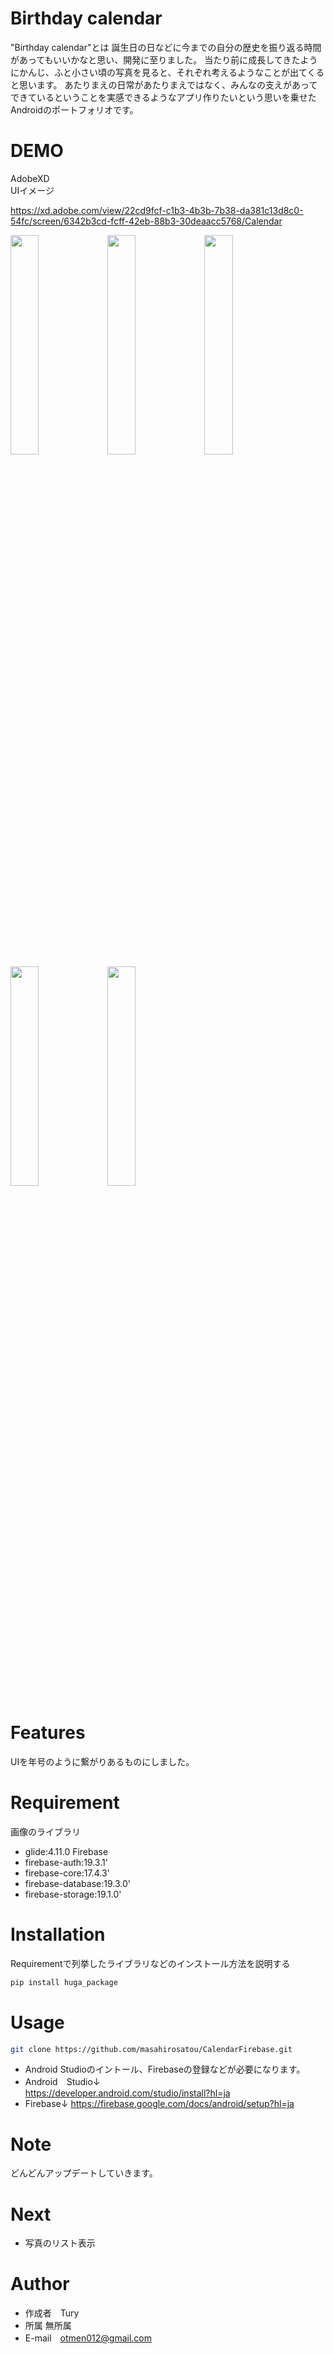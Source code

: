 # Birthday calendar


"Birthday calendar"とは
誕生日の日などに今までの自分の歴史を振り返る時間があってもいいかなと思い、開発に至りました。
当たり前に成長してきたようにかんじ、ふと小さい頃の写真を見ると、それぞれ考えるようなことが出てくると思います。
あたりまえの日常があたりまえではなく、みんなの支えがあってできているということを実感できるようなアプリ作りたいという思いを乗せたAndroidのポートフォリオです。

# DEMO
AdobeXD  
UIイメージ  

https://xd.adobe.com/view/22cd9fcf-c1b3-4b3b-7b38-da381c13d8c0-54fc/screen/6342b3cd-fcff-42eb-88b3-30deaacc5768/Calendar

<img src="https://user-images.githubusercontent.com/50650550/84772748-59c3e180-b016-11ea-8ca9-a8d2285fcd21.png" width="30%"> <img src="https://user-images.githubusercontent.com/50650550/84772880-8677f900-b016-11ea-8228-d8768219aa92.png" width="30%">
<img src="https://user-images.githubusercontent.com/50650550/84772905-955eab80-b016-11ea-90c2-4d237567a99f.png" width="30%"><img src="https://user-images.githubusercontent.com/50650550/84772909-98f23280-b016-11ea-905d-141a37ad931a.png" width="30%">
<img src="https://user-images.githubusercontent.com/50650550/84777659-d6f25500-b01c-11ea-9bdb-ee66f83c3fb7.gif" width="30%">

# Features

UIを年号のように繋がりあるものにしました。

# Requirement

画像のライブラリ
* glide:4.11.0
Firebase
* firebase-auth:19.3.1'
* firebase-core:17.4.3'
* firebase-database:19.3.0'
* firebase-storage:19.1.0'

# Installation

Requirementで列挙したライブラリなどのインストール方法を説明する

```bash
pip install huga_package
```

# Usage

```bash
git clone https://github.com/masahirosatou/CalendarFirebase.git
```
* Android Studioのイントール、Firebaseの登録などが必要になります。
* Android　Studio↓  
https://developer.android.com/studio/install?hl=ja  
* Firebase↓
https://firebase.google.com/docs/android/setup?hl=ja  
# Note

どんどんアップデートしていきます。

# Next
* 写真のリスト表示


# Author

* 作成者　Tury
* 所属 無所属
* E-mail　otmen012@gmail.com
